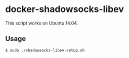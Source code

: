 docker-shadowsocks-libev
========================

This script works on Ubuntu 14.04.

## Usage

    $ sudo ./shadowsocks-libev-setup.sh

